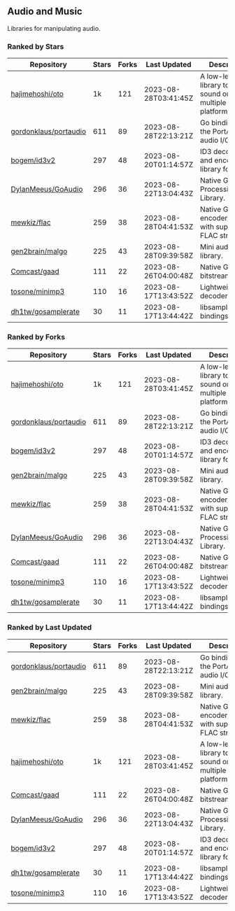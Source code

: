 ## Audio and Music

Libraries for manipulating audio.

### Ranked by Stars

| Repository | Stars | Forks | Last Updated | Description | 
|------------|-------|-------|--------------|-------------|
| [hajimehoshi/oto](https://github.com/hajimehoshi/oto) | 1k | 121 | 2023-08-28T03:41:45Z |  A low-level library to play sound on multiple platforms. |
| [gordonklaus/portaudio](https://github.com/gordonklaus/portaudio) | 611 | 89 | 2023-08-28T22:13:21Z |  Go bindings for the PortAudio audio I/O library. |
| [bogem/id3v2](https://github.com/bogem/id3v2) | 297 | 48 | 2023-08-20T01:14:57Z |  ID3 decoding and encoding library for Go. |
| [DylanMeeus/GoAudio](https://github.com/DylanMeeus/GoAudio) | 296 | 36 | 2023-08-22T13:04:43Z |  Native Go Audio Processing Library. |
| [mewkiz/flac](https://github.com/mewkiz/flac) | 259 | 38 | 2023-08-28T04:41:53Z |  Native Go FLAC encoder/decoder with support for FLAC streams. |
| [gen2brain/malgo](https://github.com/gen2brain/malgo) | 225 | 43 | 2023-08-28T09:39:58Z |  Mini audio library. |
| [Comcast/gaad](https://github.com/Comcast/gaad) | 111 | 22 | 2023-08-26T04:00:48Z |  Native Go AAC bitstream parser. |
| [tosone/minimp3](https://github.com/tosone/minimp3) | 110 | 16 | 2023-08-17T13:43:52Z |  Lightweight MP3 decoder library. |
| [dh1tw/gosamplerate](https://github.com/dh1tw/gosamplerate) | 30 | 11 | 2023-08-17T13:44:42Z |  libsamplerate bindings for go. |

### Ranked by Forks

| Repository | Stars | Forks | Last Updated | Description | 
|------------|-------|-------|--------------|-------------|
| [hajimehoshi/oto](https://github.com/hajimehoshi/oto) | 1k | 121 | 2023-08-28T03:41:45Z |  A low-level library to play sound on multiple platforms. |
| [gordonklaus/portaudio](https://github.com/gordonklaus/portaudio) | 611 | 89 | 2023-08-28T22:13:21Z |  Go bindings for the PortAudio audio I/O library. |
| [bogem/id3v2](https://github.com/bogem/id3v2) | 297 | 48 | 2023-08-20T01:14:57Z |  ID3 decoding and encoding library for Go. |
| [gen2brain/malgo](https://github.com/gen2brain/malgo) | 225 | 43 | 2023-08-28T09:39:58Z |  Mini audio library. |
| [mewkiz/flac](https://github.com/mewkiz/flac) | 259 | 38 | 2023-08-28T04:41:53Z |  Native Go FLAC encoder/decoder with support for FLAC streams. |
| [DylanMeeus/GoAudio](https://github.com/DylanMeeus/GoAudio) | 296 | 36 | 2023-08-22T13:04:43Z |  Native Go Audio Processing Library. |
| [Comcast/gaad](https://github.com/Comcast/gaad) | 111 | 22 | 2023-08-26T04:00:48Z |  Native Go AAC bitstream parser. |
| [tosone/minimp3](https://github.com/tosone/minimp3) | 110 | 16 | 2023-08-17T13:43:52Z |  Lightweight MP3 decoder library. |
| [dh1tw/gosamplerate](https://github.com/dh1tw/gosamplerate) | 30 | 11 | 2023-08-17T13:44:42Z |  libsamplerate bindings for go. |

### Ranked by Last Updated

| Repository | Stars | Forks | Last Updated | Description | 
|------------|-------|-------|--------------|-------------|
| [gordonklaus/portaudio](https://github.com/gordonklaus/portaudio) | 611 | 89 | 2023-08-28T22:13:21Z |  Go bindings for the PortAudio audio I/O library. |
| [gen2brain/malgo](https://github.com/gen2brain/malgo) | 225 | 43 | 2023-08-28T09:39:58Z |  Mini audio library. |
| [mewkiz/flac](https://github.com/mewkiz/flac) | 259 | 38 | 2023-08-28T04:41:53Z |  Native Go FLAC encoder/decoder with support for FLAC streams. |
| [hajimehoshi/oto](https://github.com/hajimehoshi/oto) | 1k | 121 | 2023-08-28T03:41:45Z |  A low-level library to play sound on multiple platforms. |
| [Comcast/gaad](https://github.com/Comcast/gaad) | 111 | 22 | 2023-08-26T04:00:48Z |  Native Go AAC bitstream parser. |
| [DylanMeeus/GoAudio](https://github.com/DylanMeeus/GoAudio) | 296 | 36 | 2023-08-22T13:04:43Z |  Native Go Audio Processing Library. |
| [bogem/id3v2](https://github.com/bogem/id3v2) | 297 | 48 | 2023-08-20T01:14:57Z |  ID3 decoding and encoding library for Go. |
| [dh1tw/gosamplerate](https://github.com/dh1tw/gosamplerate) | 30 | 11 | 2023-08-17T13:44:42Z |  libsamplerate bindings for go. |
| [tosone/minimp3](https://github.com/tosone/minimp3) | 110 | 16 | 2023-08-17T13:43:52Z |  Lightweight MP3 decoder library. |

